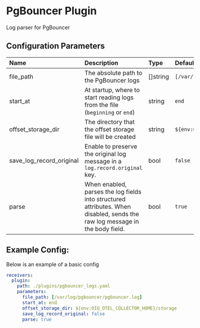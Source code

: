 # PgBouncer Plugin

Log parser for PgBouncer

## Configuration Parameters

| Name | Description | Type | Default | Required | Values |
|:-- |:-- |:-- |:-- |:-- |:-- |
| file_path | The absolute path to the PgBouncer logs | []string | `[/var/log/pgbouncer/pgbouncer.log]` | false |  |
| start_at | At startup, where to start reading logs from the file (`beginning` or `end`) | string | `end` | false | `beginning`, `end` |
| offset_storage_dir | The directory that the offset storage file will be created | string | `${env:OIQ_OTEL_COLLECTOR_HOME}/storage` | false |  |
| save_log_record_original | Enable to preserve the original log message in a `log.record.original` key. | bool | `false` | false |  |
| parse | When enabled, parses the log fields into structured attributes. When disabled, sends the raw log message in the body field. | bool | `true` | false |  |

## Example Config:

Below is an example of a basic config

```yaml
receivers:
  plugin:
    path: ./plugins/pgbouncer_logs.yaml
    parameters:
      file_path: [/var/log/pgbouncer/pgbouncer.log]
      start_at: end
      offset_storage_dir: ${env:OIQ_OTEL_COLLECTOR_HOME}/storage
      save_log_record_original: false
      parse: true
```

